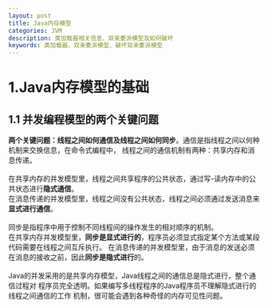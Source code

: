 ```yaml
---
layout: post
title: Java内存模型
categories: JVM
description: 类加载器相关信息、双亲委派模型及如何破坏
keywords: 类加载器、双亲委派模型、破坏双亲委派模型
---
```

# 1.Java内存模型的基础
## 1.1 并发编程模型的两个关键问题
**两个关键问题：线程之间如何通信及线程之间如何同步**。通信是指线程之间以何种机制来交换信息，在命令式编程中，
线程之间的通信机制有两种：共享内存和消息传递。  
<br/>
在共享内存的并发模型里，线程之间共享程序的公共状态，通过写-读内存中的公共状态进行**隐式通信**。  
在消息传递的并发模型里，线程之间没有公共状态，线程之间必须通过发送消息来**显式进行通信**。  
<br/>
同步是指程序中用于控制不同线程间的操作发生的相对顺序的机制。  
在共享内存并发模型里，**同步是显式进行的**，程序员必须显式指定某个方法或某段代码需要在线程之间互斥执行。
在消息传递的并发模型里，由于消息的发送必须在消息的接收之前，因此**同步是隐式进行**的。
<br/>  
Java的并发采用的是共享内存模型，Java线程之间的通信总是隐式进行，整个通信过程对
程序员完全透明。如果编写多线程程序的Java程序员不理解隐式进行的线程之间通信的工作
机制，很可能会遇到各种奇怪的内存可见性问题。

